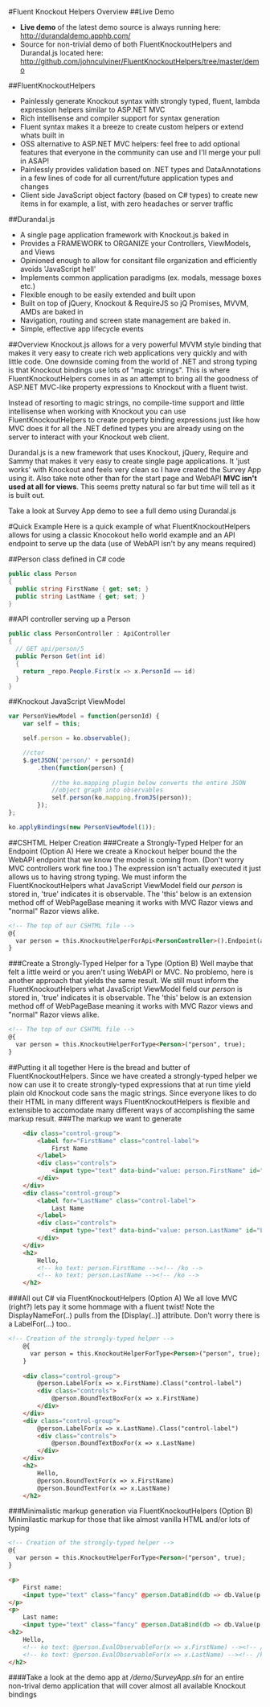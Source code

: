 #Fluent Knockout Helpers Overview
##Live Demo
- __Live demo__ of the latest demo source is always running here: http://durandaldemo.apphb.com/
- Source for non-trivial demo of both FluentKnockoutHelpers and Durandal.js located here: http://github.com/johnculviner/FluentKnockoutHelpers/tree/master/demo

##FluentKnockoutHelpers
- Painlessly generate Knockout syntax with strongly typed, fluent, lambda expression helpers similar to ASP.NET MVC 
- Rich intellisense and compiler support for syntax generation
- Fluent syntax makes it a breeze to create custom helpers or extend whats built in
- OSS alternative to ASP.NET MVC helpers: feel free to add optional features that everyone in the community can use and I'll merge your pull in ASAP!
- Painlessly provides validation based on .NET types and DataAnnotations in a few lines of code for all current/future application types and changes
- Client side JavaScript object factory (based on C# types) to create new items in for example, a list, with zero headaches or server traffic


##Durandal.js
- A single page application framework with Knockout.js baked in
- Provides a FRAMEWORK to ORGANIZE your Controllers, ViewModels, and Views
- Opinioned enough to allow for consitant file organization and efficiently avoids 'JavaScript hell'
- Implements common application paradigms (ex. modals, message boxes etc.)
- Flexible enough to be easily extended and built upon
- Built on top of jQuery, Knockout & RequireJS so jQ Promises, MVVM, AMDs are baked in
- Navigation, routing and screen state management are baked in.
- Simple, effective app lifecycle events

##Overview
Knockout.js allows for a very powerful MVVM style binding that makes it very easy to create rich web applications very quickly and with little code. One downside coming from the world of .NET and strong typing is that Knockout bindings use lots of "magic strings". This is where FluentKnockoutHelpers comes in as an attempt to bring all the goodness of ASP.NET MVC-like property expressions to Knockout with a fluent twist.

Instead of resorting to magic strings, no compile-time support and little intellisense when working with Knockout you can use FluentKnockoutHelpers to create property binding expressions just like how MVC does it for all the .NET defined types you are already using on the server to interact with your Knockout web client.

Durandal.js is a new framework that uses Knockout, jQuery, Require and Sammy that makes it very easy to create single page applications. It 'just works' with Knockout and feels very clean so I have created the Survey App using it. Also take note other than for the start page and WebAPI **MVC isn't used at all for views**. This seems pretty natural so far but time will tell as it is built out.

Take a look at Survey App demo to see a full demo using Durandal.js

#Quick Example
Here is a quick example of what FluentKnockoutHelpers allows for using a classic Knocokout hello world example and an API endpoint to serve up the data (use of WebAPI isn't by any means required)

##Person class defined in C# code
```c#
public class Person
{
  public string FirstName { get; set; }
  public string LastName { get; set; }
}
```

##API controller serving up a Person
```c#
public class PersonController : ApiController
{
  // GET api/person/5
  public Person Get(int id)
  {
    return _repo.People.First(x => x.PersonId == id)
  }
}
```

##Knockout JavaScript ViewModel
```javascript
var PersonViewModel = function(personId) {
	var self = this;

	self.person = ko.observable();

	//ctor
	$.getJSON('person/' + personId)
		.then(function(person) {
		
			//the ko.mapping plugin below converts the entire JSON
			//object graph into observables
			self.person(ko.mapping.fromJS(person));
		});
};

ko.applyBindings(new PersonViewModel(1));
```

##CSHTML Helper Creation
###Create a Strongly-Typed Helper for an Endpoint (Option A)
Here we create a Knockout helper bound the the WebAPI endpoint that we know the model is coming from. (Don't worry MVC controllers work fine too.) The expression isn't actually executed it just allows us to having strong typing. We must inform the FluentKnockoutHelpers what JavaScript ViewModel field our _person_ is stored in, 'true' indicates it is observable. The 'this' below is an extension method off of WebPageBase meaning it works with MVC Razor views and "normal" Razor views alike.
```html
<!-- The top of our CSHTML file -->
@{
  var person = this.KnockoutHelperForApi<PersonController>().Endpoint(api => api.Get(default(int)), "person", true);
}
```

###Create a Strongly-Typed Helper for a Type (Option B)
Well maybe that felt a little weird or you aren't using WebAPI or MVC. No problemo, here is another approach that yields the same result. We still must inform the FluentKnockoutHelpers what JavaScript ViewModel field our _person_ is stored in, 'true' indicates it is observable. The 'this' below is an extension method off of WebPageBase meaning it works with MVC Razor views and "normal" Razor views alike.
```html
<!-- The top of our CSHTML file -->
@{
  var person = this.KnockoutHelperForType<Person>("person", true);
}
```

##Putting it all together
Here is the bread and butter of FluentKnockoutHelpers. Since we have created a strongly-typed helper we now can use it to create strongly-typed expressions that at run time yield plain old Knockout code sans the magic strings. Since everyone likes to do their HTML in many different ways FluentKnockoutHelpers is flexible and extensible to accomodate many different ways of accomplishing the same markup result.
###The markup we want to generate
```html
    <div class="control-group">
		<label for="FirstName" class="control-label">
			First Name
		</label>
		<div class="controls">
			<input type="text" data-bind="value: person.FirstName" id="FirstName" />
		</div>
	</div>
    <div class="control-group">
		<label for="LastName" class="control-label">
			Last Name
		</label>
		<div class="controls">
			<input type="text" data-bind="value: person.LastName" id="LastName" />
		</div>
	</div>
    <h2>
        Hello,
        <!-- ko text: person.FirstName --><!-- /ko -->
        <!-- ko text: person.LastName --><!-- /ko -->
    </h2>
```

###All out C# via FluentKnockoutHelpers (Option A)
We all love MVC (right?) lets pay it some hommage with a fluent twist! Note the DisplayNameFor(..) pulls from the [Display(..)] attribute. Don't worry there is a LabelFor(...) too..
```html
<!-- Creation of the strongly-typed helper -->
    @{
      var person = this.KnockoutHelperForType<Person>("person", true);
    }
    
	<div class="control-group">
		@person.LabelFor(x => x.FirstName).Class("control-label")
		<div class="controls">
			@person.BoundTextBoxFor(x => x.FirstName)
		</div>
	</div>
	<div class="control-group">
		@person.LabelFor(x => x.LastName).Class("control-label")
		<div class="controls">
			@person.BoundTextBoxFor(x => x.LastName)
		</div>
	</div>
    <h2>
        Hello,
        @person.BoundTextFor(x => x.FirstName)
        @person.BoundTextFor(x => x.LastName)
    </h2>
```

###Minimalistic markup generation via FluentKnockoutHelpers (Option B)
Minimilastic markup for those that like almost vanilla HTML and/or lots of typing
```html
<!-- Creation of the strongly-typed helper -->
@{
  var person = this.KnockoutHelperForType<Person>("person", true);
}

<p>
	First name:
	<input type="text" class="fancy" @person.DataBind(db => db.Value(p => p.FirstName)) />
</p>
<p>
	Last name:
	<input type="text" class="fancy" @person.DataBind(db => db.Value(p => p.LastName))  /></p>
<h2>
	Hello,
	<!-- ko text: @person.EvalObservableFor(x => x.FirstName) --><!-- /ko -->
	<!-- ko text: @person.EvalObservableFor(x => x.LastName) --><!-- /ko -->
</h2>
```

####Take a look at the demo app at _/demo/SurveyApp.sln_ for an entire non-trival demo application that will cover almost all available Knockout bindings
